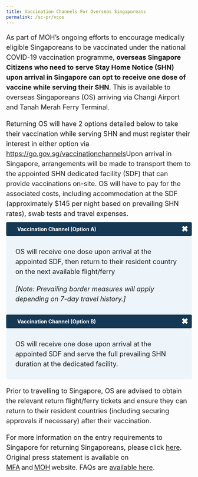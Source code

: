 ```yaml
---
title: Vaccination Channels For Overseas Singaporeans
permalink: /sc-pr/vcos
---
```

<p style="font-size:18px; margin-bottom:10px; line-height:1.5;">As part of MOH’s ongoing efforts to encourage medically eligible Singaporeans to be vaccinated under the national COVID-19 vaccination programme, <b>overseas Singapore Citizens who need to serve Stay Home Notice (SHN) upon arrival in Singapore can opt to receive one dose of vaccine while serving their SHN</b>. This is available to overseas Singaporeans (OS) arriving via Changi Airport and Tanah Merah Ferry Terminal.</p>

<p style="font-size:18px; margin-bottom:10px; line-height:1.5;">Returning OS will have 2 options detailed below to take their vaccination while serving SHN and must register their interest in either option via <a href="https://go.gov.sg/vaccinationchannels" target="_blank">https://go.gov.sg/vaccinationchannels</a>Upon arrival in Singapore, arrangements will be made to transport them to the appointed SHN dedicated facility (SDF) that can provide vaccinations on-site. OS will have to pay for the associated costs, including accommodation at the SDF (approximately $145 per night based on prevailing SHN rates), swab tests and travel expenses.</p>

<html>

<head>
<meta charset="utf-8">
<title>Test Accordion</title>

<style>

input {
    display: none;
}

label {
    display: block;    
    padding: 10px 30px;
    margin: 0 0 1px 0;
    cursor: pointer;
    background: #153855;
    border-radius: 3px;
    color: #FFF;
    transition: ease .5s;
	position: relative;
}

label:hover {
    background: #346f9e;
}

label::after {
	font-family: "Font Awesome 5 Free";
	content: '\271A';
	font-weight: bold;
	font-size: 22px;
	position: absolute;
	right: 10px;
	top: 6px;
}

input:checked + label::after {
	content: '\2716';
}

.content {
    background: #FFFFFF;
    padding: 10px 25px;
    margin: 0 0 1px 0;
    border-radius: 3px;
}

input + label + .content {
    display: none;
}
	
input + label + #scpr {
    display: block;
}
	
input:checked + label + #scpr {
    display: none;
}
	
input + label + #ltph {
    display: block;
}
	
input:checked + label + #ltph {
    display: none;
}	

input:checked + label + .content {
    display: block;
}
	
.test2::after {
	font-family: "Font Awesome 5 Free";
	content: '\2716';
	font-weight: bold;
	font-size: 22px;
	position: absolute;
	right: 10px;
	top: 6px;
}

.test1:checked + label::after {
	content: '\271A';
}

	
</style>
</head>
<body>
<input class="test1" type="checkbox" id="title6" />
<label class="test2" for="title6"><b>Vaccination Channel (Option A)</b></label>

<div id="scpr" class="content" style="background-color:#edf4fa;">	
<p style="line-height:1.5; font-size:18px; ">OS will receive one dose upon arrival at the appointed SDF, then return to their resident country on the next available flight/ferry 									    </p>
<p style="line-height:1.5; font-size:18px; margin-top:20px; "><i>[Note: Prevailing border measures will apply depending on 7-day travel history.]</i></p>
	</div>
	
<input class="test1" type="checkbox" id="title7"/>
<label class="test2" for="title7"><b>Vaccination Channel (Option B)</b></label>

<div id="ltph" class="content" style="background-color:#edf4fa;">
	<p style="line-height:1.5; font-size:18px; ">OS will receive one dose upon arrival at the appointed SDF and serve the full prevailing SHN duration at the dedicated facility.		
</p>
	</div>
</body>
</html>

<p style="font-size:18px; margin-bottom:10px; line-height:1.5;">Prior to travelling to Singapore, OS are advised to obtain the relevant return flight/ferry tickets and ensure they can return to their resident countries (including securing approvals if necessary) after their vaccination.</p>							         
							   
<p style="font-size:18px; margin-bottom:10px; line-height:1.5;">For more information on the entry requirements to Singapore for returning Singaporeans, please click <a href="/sc-pr/overview" target="_blank">here</a>. Original press statement is available on <a href="https://www.mfa.gov.sg/Newsroom/Press-Statements-Transcripts-and-Photos/2021/09/20210911-COVID-19-Vaccination-Channels-for-Overseas-Singaporeans" target="_blank">MFA</a> and <a href="https://www.moh.gov.sg/news-highlights/details/covid-19-vaccination-channels-for-overseas-singaporeans_11Sep2021" target="_blank">MOH</a> website. FAQs are <a href="https://www.moh.gov.sg/covid-19/vaccination/faqs---vaccination-channels-for-overseas-singaporeans" target="_blank">available here</a>.</p>
